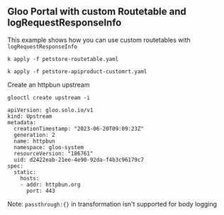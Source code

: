 ## Gloo Portal with custom Routetable and logRequestResponseInfo

This example shows how you can use custom routetables with `logRequestResponseInfo`

```
k apply -f petstore-routetable.yaml
```

```
k apply -f petstore-apiproduct-customrt.yaml
```

Create an httpbun upstream
```
glooctl create upstream -i
```

```
apiVersion: gloo.solo.io/v1
kind: Upstream
metadata:
  creationTimestamp: "2023-06-20T09:09:23Z"
  generation: 2
  name: httpbun
  namespace: gloo-system
  resourceVersion: "186761"
  uid: d2422eab-21ee-4e90-92da-f4b3c96179c7
spec:
  static:
    hosts:
    - addr: httpbun.org
      port: 443
```

Note: `passthrough:{}` in transformation isn't supported for body logging
